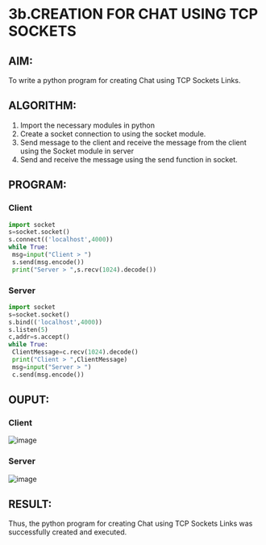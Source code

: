 # 3b.CREATION FOR CHAT USING TCP SOCKETS
## AIM:
To write a python program for creating Chat using TCP Sockets Links.
## ALGORITHM:
1. Import the necessary modules in python
2. Create a socket connection to using the socket module.
3. Send message to the client and receive the message from the client using the Socket module in
 server
4. Send and receive the message using the send function in socket.
## PROGRAM:
### Client
```python
import socket
s=socket.socket()
s.connect(('localhost',4000))
while True:
 msg=input("Client > ")
 s.send(msg.encode())
 print("Server > ",s.recv(1024).decode())

```
### Server
```python
import socket
s=socket.socket()
s.bind(('localhost',4000))
s.listen(5)
c,addr=s.accept()
while True:
 ClientMessage=c.recv(1024).decode()
 print("Client > ",ClientMessage)
 msg=input("Server > ")
 c.send(msg.encode())

```
## OUPUT:
### Client
![image](https://github.com/Loknaath-sec/3b_CHAT_USING_TCP_SOCKETS/assets/145742558/37890b5e-5996-4d39-8bd0-b844e15d3268)

### Server
![image](https://github.com/Loknaath-sec/3b_CHAT_USING_TCP_SOCKETS/assets/145742558/37bf0b79-6d87-4556-997a-2cb258531b89)

## RESULT:
Thus, the python program for creating Chat using TCP Sockets Links was successfully 
created and executed.
